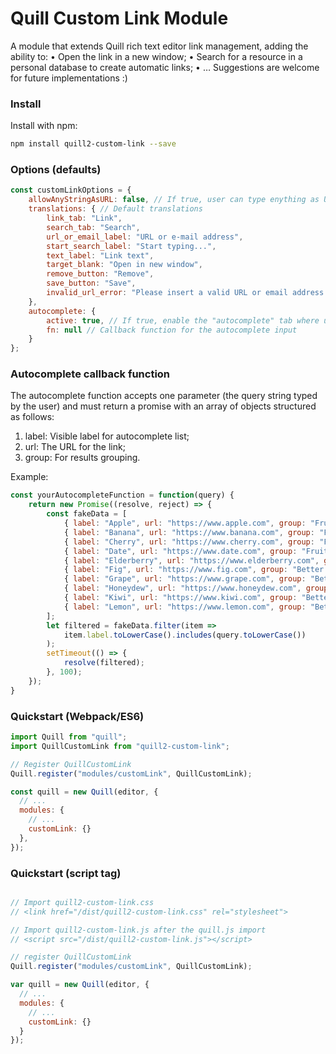 # Quill Custom Link Module

A module that extends Quill rich text editor link management, adding the ability to:
• Open the link in a new window;
• Search for a resource in a personal database to create automatic links;
• … Suggestions are welcome for future implementations :)


### Install

Install with npm:

```bash
npm install quill2-custom-link --save
```


### Options (defaults)

```javascript
const customLinkOptions = {
	allowAnyStringAsURL: false, // If true, user can type enything as URL
	translations: { // Default translations
		link_tab: "Link",
		search_tab: "Search",
		url_or_email_label: "URL or e-mail address",
		start_search_label: "Start typing...",
		text_label: "Link text",
		target_blank: "Open in new window",
		remove_button: "Remove",
		save_button: "Save",
		invalid_url_error: "Please insert a valid URL or email address."
	},
	autocomplete: {
		active: true, // If true, enable the "autocomplete" tab where user can type and search
		fn: null // Callback function for the autocomplete input
	}
};
```


### Autocomplete callback function

The autocomplete function accepts one parameter (the query string typed by the user) and must return a promise with an array of objects structured as follows:
1. label: Visible label for autocomplete list;
2. url: The URL for the link;
3. group: For results grouping.

Example:
```javascript
const yourAutocompleteFunction = function(query) {
	return new Promise((resolve, reject) => {
		const fakeData = [
			{ label: "Apple", url: "https://www.apple.com", group: "Fruits" },
			{ label: "Banana", url: "https://www.banana.com", group: "Fruits" },
			{ label: "Cherry", url: "https://www.cherry.com", group: "Fruits" },
			{ label: "Date", url: "https://www.date.com", group: "Fruits" },
			{ label: "Elderberry", url: "https://www.elderberry.com", group: "Fruits" },
			{ label: "Fig", url: "https://www.fig.com", group: "Better fruits" },
			{ label: "Grape", url: "https://www.grape.com", group: "Better fruits" },
			{ label: "Honeydew", url: "https://www.honeydew.com", group: "Better fruits" },
			{ label: "Kiwi", url: "https://www.kiwi.com", group: "Better fruits" },
			{ label: "Lemon", url: "https://www.lemon.com", group: "Better fruits" }
		];
		let filtered = fakeData.filter(item => 
			item.label.toLowerCase().includes(query.toLowerCase())
		);
		setTimeout(() => {
			resolve(filtered);
		}, 100);
	});
}
```


### Quickstart (Webpack/ES6)

```javascript
import Quill from "quill";
import QuillCustomLink from "quill2-custom-link";

// Register QuillCustomLink
Quill.register("modules/customLink", QuillCustomLink);

const quill = new Quill(editor, {
  // ...
  modules: {
    // ...
    customLink: {}
  },
});
```


### Quickstart (script tag)

```javascript

// Import quill2-custom-link.css
// <link href="/dist/quill2-custom-link.css" rel="stylesheet">

// Import quill2-custom-link.js after the quill.js import
// <script src="/dist/quill2-custom-link.js"></script>

// register QuillCustomLink
Quill.register("modules/customLink", QuillCustomLink);

var quill = new Quill(editor, {
  // ...
  modules: {
    // ...
    customLink: {}
  }
});
```
